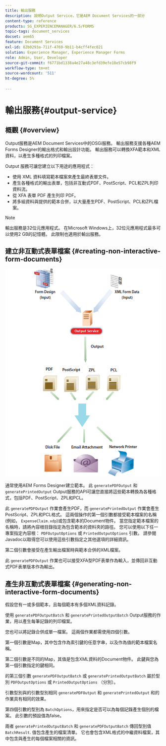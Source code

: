 ```yaml
---
title: 輸出服務
description: 說明Output Service，它是AEM Document Services的一部分
content-type: reference
products: SG_EXPERIENCEMANAGER/6.5/FORMS
topic-tags: document_services
docset: aem65
feature: Document Services
exl-id: 82b0293a-711f-4769-9b11-b4cff4fec021
solution: Experience Manager, Experience Manager Forms
role: Admin, User, Developer
source-git-commit: f6771bd1338a4e27a48c3efd39efe18e57cb98f9
workflow-type: tm+mt
source-wordcount: '511'
ht-degree: 5%

---
```


# 輸出服務{#output-service}

## 概觀 {#overview}

Output服務是AEM Document Services中的OSGi服務。 輸出服務支援各種AEM Forms Designer的輸出格式和輸出設計功能。 輸出服務可以轉換XFA範本和XML資料，以產生多種格式的列印檔案。

Output 服務可讓您建立以下用途的應用程式：

* 使用 XML 資料填寫範本檔案來產生最終表單文件。
* 產生各種格式的輸出表單，包括非互動式PDF、PostScript、PCL和ZPL列印資料流。
* 從 XFA 表單 PDF 產生列印 PDF。
* 將多組資料與提供的範本合併，以大量產生PDF、PostScript、PCL和ZPL檔案。

>[!NOTE]
>
>輸出服務是32位元應用程式。 在Microsoft Windows上，32位元應用程式最多可以使用2 GB的記憶體。 此限制也適用於輸出服務。

## 建立非互動式表單檔案 {#creating-non-interactive-form-documents}

![usingoutput_modified](assets/usingoutput_modified.png)

通常使用AEM Forms Designer建立範本。 此 `generatePDFOutput` 和 `generatePrintedOutput` Output服務的API可讓您直接將這些範本轉換為各種格式，包括PDF、PostScript、ZPL和PCL。

此 `generatePDFOutput` 作業會產生PDF，而 `generatePrintedOutput` 作業會產生PostScript、ZPL和PCL格式。 這兩個操作的第一個引數都接受範本檔案的名稱(例如， `ExpenseClaim.xdp`)或包含範本的Document物件。 當您指定範本檔案的名稱時，請將內容根目錄指定為包含範本的資料夾的路徑。 您可以使用以下任一專案指定內容根： `PDFOutputOptions` 或 `PrintedOutputOptions` 引數。 請參閱Javadoc以取得您可以使用這些引數指定之其他選項的詳細資訊。

第二個引數會接受在產生輸出檔案時與範本合併的XML檔案。

此 `generatePDFOutput` 作業也可以接受XFA型PDF表單作為輸入，並傳回非互動式PDF表單版本作為輸出。

## 產生非互動式表單檔案 {#generating-non-interactive-form-documents}

假設您有一或多個範本，且每個範本有多個XML資料記錄。

使用 `generatePDFOutputBatch` 和 `generatePrintedOutputBatch` Output服務的作業，用以產生每筆記錄的列印檔案。

您也可以將記錄合併成單一檔案。 這兩個作業都需使用四個引數。

第一個引數是Map，其中包含作為索引鍵的任意字串，以及作為值的範本檔案名稱。

第二個引數是不同的Map，其值是包含XML資料的Document物件。 此鍵與您為第一個引數指定的鍵相同。

的第三個引數 `generatePDFOutputBatch` 或 `generatePrintedOutputBatch` 屬於型別 `PDFOutputOptions` 或 `PrintedOutputOptions` （分別）。

引數型別與的引數型別相同 `generatePDFOutput` 和 `generatePrintedOutput` 和的作業具有相同的效果。

第四個引數的型別為 `BatchOptions`，用來指定是否可以為每個記錄產生個別的檔案。 此引數的預設值為false。

兩者 `generatePrintedOutputBatch` 和 `generatePDFOutputBatch` 傳回型別值 `BatchResult`. 值包含產生的檔案清單。 它也會包含XML格式的中繼資料檔案，其中包含與產生的每個檔案相關的資訊。
